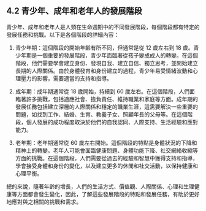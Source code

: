 ## 4.2 青少年、成年和老年人的發展階段

青少年、成年和老年人是人類在生命週期中的不同發展階段，每個階段都有特定的發展任務和挑戰。以下是各個階段的詳細內容：

1. 青少年期：這個階段的開始年齡有所不同，但通常是從 12 歲左右到 18 歲。青少年期是一個重要的發展階段，青少年面臨著從孩子變成成人的轉變。在這個階段，他們需要學會建立身份、發現自我、建立自信、獨立思考，並開始建立長期的人際關係。由於身體發育和身份建立的過程，青少年易受情緒波動和心理壓力的影響，需要適當的支持和指導。

2. 成年期：成年期通常從 18 歲開始，持續到 60 歲左右。在這個階段，人們面臨著許多挑戰，包括適應社會、擔負責任、維持職業和家庭等方面。成年期的發展任務包括建立深層的人際關係和穩定的職業生涯，這需要解決一些重要的問題，如找到工作、結婚、生育、教養子女、照顧年長的父母等。在這個階段，個人發展的成功程度取決於他們的自我認同、人際支持、生活經驗和應對能力。

3. 老年期：老年期通常從 60 歲左右開始。這個階段的特點是身體狀況的下降和精神上的轉變。老年人可能會面臨健康問題、身體功能下降、社交網絡收縮等方面的挑戰。在這個階段，人們需要從過去的經驗和智慧中獲得支持和指導，學會接受身體和身份的變化，以及建立更多的休閒和社交活動，以保持健康和心理平衡。

總的來說，隨著年齡的增長，人們的生活方式、價值觀、人際關係、心理和生理健康等方面都會發生變化，因此，了解這些發展階段的特點和發展任務，有助於更好地應對與之相關的挑戰和需求。